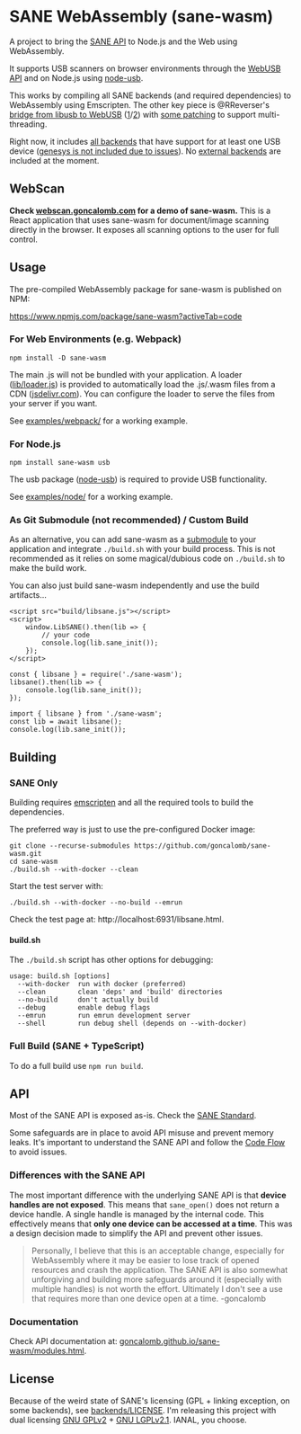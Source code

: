 # SANE WebAssembly (sane-wasm)

A project to bring the [SANE API](http://www.sane-project.org/intro.html) to Node.js and the Web using WebAssembly.

It supports USB scanners on browser environments through the [WebUSB API](https://developer.mozilla.org/en-US/docs/Web/API/WebUSB_API) and on Node.js using [node-usb](https://github.com/node-usb/node-usb).

This works by compiling all SANE backends (and required dependencies) to WebAssembly using Emscripten. The other key piece is @RReverser's [bridge from libusb to WebUSB](https://github.com/libusb/libusb/pull/1057) ([1](https://web.dev/porting-libusb-to-webusb/)/[2](https://web.dev/porting-gphoto2-to-the-web/)) with [some patching](https://github.com/goncalomb/sane-wasm/issues/1) to support multi-threading.

Right now, it includes [all backends](http://www.sane-project.org/lists/sane-backends-cvs.html) that have support for at least one USB device ([genesys is not included due to issues](https://github.com/goncalomb/sane-wasm/issues/3)). No [external backends](http://www.sane-project.org/lists/sane-backends-external.html) are included at the moment.

## WebScan

**Check [webscan.goncalomb.com](https://webscan.goncalomb.com/) for a demo of sane-wasm.** This is a React application that uses sane-wasm for document/image scanning directly in the browser. It exposes all scanning options to the user for full control.

## Usage

The pre-compiled WebAssembly package for sane-wasm is published on NPM:

https://www.npmjs.com/package/sane-wasm?activeTab=code

### For Web Environments (e.g. Webpack)

```
npm install -D sane-wasm
```

The main .js will not be bundled with your application. A loader ([lib/loader.js](https://github.com/goncalomb/sane-wasm/blob/master/lib/loader.js)) is provided to automatically load the .js/.wasm files from a CDN ([jsdelivr.com](https://www.jsdelivr.com/)). You can configure the loader to serve the files from your server if you want.

See [examples/webpack/](https://github.com/goncalomb/sane-wasm/tree/master/examples/webpack) for a working example.

### For Node.js

```
npm install sane-wasm usb
```

The usb package ([node-usb](https://github.com/node-usb/node-usb)) is required to provide USB functionality.

See [examples/node/](https://github.com/goncalomb/sane-wasm/tree/master/examples/node) for a working example.

### As Git Submodule (not recommended) / Custom Build

As an alternative, you can add sane-wasm as a [submodule](https://git-scm.com/book/en/v2/Git-Tools-Submodules) to your application and integrate `./build.sh` with your build process. This is not recommended as it relies on some magical/dubious code on `./build.sh` to make the build work.

You can also just build sane-wasm independently and use the build artifacts...

```
<script src="build/libsane.js"></script>
<script>
    window.LibSANE().then(lib => {
        // your code
        console.log(lib.sane_init());
    });
</script>
```

```
const { libsane } = require('./sane-wasm');
libsane().then(lib => {
    console.log(lib.sane_init());
});
```

```
import { libsane } from './sane-wasm';
const lib = await libsane();
console.log(lib.sane_init());
```

## Building

### SANE Only

Building requires [emscripten](https://github.com/emscripten-core/emscripten) and all the required tools to build the dependencies.

The preferred way is just to use the pre-configured Docker image:

    git clone --recurse-submodules https://github.com/goncalomb/sane-wasm.git
    cd sane-wasm
    ./build.sh --with-docker --clean

Start the test server with:

    ./build.sh --with-docker --no-build --emrun

Check the test page at: http://localhost:6931/libsane.html.

#### build.sh

The `./build.sh` script has other options for debugging:

```
usage: build.sh [options]
  --with-docker  run with docker (preferred)
  --clean        clean 'deps' and 'build' directories
  --no-build     don't actually build
  --debug        enable debug flags
  --emrun        run emrun development server
  --shell        run debug shell (depends on --with-docker)
```

### Full Build (SANE + TypeScript)

To do a full build use `npm run build`.

## API

Most of the SANE API is exposed as-is. Check the [SANE Standard](https://sane-project.gitlab.io/standard/index.html).

Some safeguards are in place to avoid API misuse and prevent memory leaks. It's important to understand the SANE API and follow the [Code Flow](https://sane-project.gitlab.io/standard/api.html#code-flow) to avoid issues.

### Differences with the SANE API

The most important difference with the underlying SANE API is that **device handles are not exposed**. This means that `sane_open()` does not return a device handle. A single handle is managed by the internal code. This effectively means that **only one device can be accessed at a time**. This was a design decision made to simplify the API and prevent other issues.

> Personally, I believe that this is an acceptable change, especially for WebAssembly where it may be easier to lose track of opened resources and crash the application. The SANE API is also somewhat unforgiving and building more safeguards around it (especially with multiple handles) is not worth the effort. Ultimately I don't see a use that requires more than one device open at a time. -goncalomb

### Documentation

Check API documentation at: [goncalomb.github.io/sane-wasm/modules.html](https://goncalomb.github.io/sane-wasm/modules.html).

## License

Because of the weird state of SANE's licensing (GPL + linking exception, on some backends), see [backends/LICENSE](https://gitlab.com/sane-project/backends/-/blob/master/LICENSE). I'm releasing this project with dual licensing [GNU GPLv2](https://github.com/goncalomb/sane-wasm/blob/master/LICENSE.txt) + [GNU LGPLv2.1](https://github.com/goncalomb/sane-wasm/blob/master/LICENSE-LGPL.txt). IANAL, you choose.

